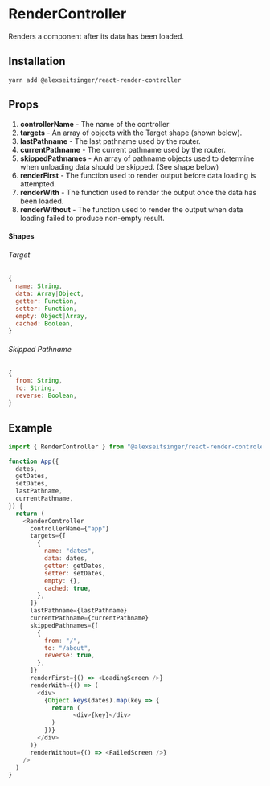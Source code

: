 # RenderController

Renders a component after its data has been loaded.

## Installation

```
yarn add @alexseitsinger/react-render-controller
```

## Props

1. __controllerName__ - The name of the controller
2. __targets__ - An array of objects with the Target shape (shown below).
3. __lastPathname__ - The last pathname used by the router.
4. __currentPathname__ - The current pathname used by the router.
5. __skippedPathnames__ - An array of pathname objects used to determine when
   unloading data should be skipped. (See shape below)
6. __renderFirst__ - The function used to render output before data loading is
attempted.
7. __renderWith__ - The function used to render the output once the data has
been loaded.
8. __renderWithout__ - The function used to render the output when data loading
failed to produce non-empty result.

#### Shapes

###### Target

```javascript
{
  name: String,
  data: Array|Object,
  getter: Function,
  setter: Function,
  empty: Object|Array,
  cached: Boolean,
}
```

###### Skipped Pathname

```javascript
{
  from: String,
  to: String,
  reverse: Boolean,
}
```

## Example

```javascript
import { RenderController } from "@alexseitsinger/react-render-controler"

function App({
  dates,
  getDates,
  setDates,
  lastPathname,
  currentPathname,
}) {
  return (
    <RenderController
      controllerName={"app"}
      targets={[
        {
          name: "dates",
          data: dates,
          getter: getDates,
          setter: setDates,
          empty: {},
          cached: true,
        },
      ]}
      lastPathname={lastPathname}
      currentPathname={currentPathname}
      skippedPathnames={[
        {
          from: "/",
          to: "/about",
          reverse: true,
        },
      ]}
      renderFirst={() => <LoadingScreen />}
      renderWith={() => (
        <div>
          {Object.keys(dates).map(key => {
            return (
                  <div>{key}</div>
            )
          })}
        </div>
      )}
      renderWithout={() => <FailedScreen />}
    />
  )
}
```
